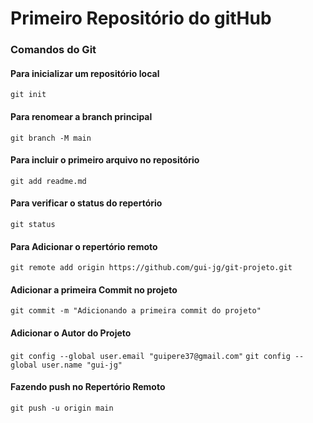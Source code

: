   # Primeiro Repositório do gitHub
  ### Comandos do Git
  #### Para inicializar um repositório local
  `git init`
  #### Para renomear a branch principal
  `git branch -M main`
  #### Para incluir o primeiro arquivo no repositório
  `git add readme.md`
  #### Para verificar o status do repertório
  `git status`
  #### Para Adicionar o repertório remoto
  `git remote add origin https://github.com/gui-jg/git-projeto.git`
  #### Adicionar a primeira Commit no projeto
  `git commit -m "Adicionando a primeira commit do projeto"`
  #### Adicionar o Autor do Projeto
  `git config --global user.email "guipere37@gmail.com"`
  `git config --global user.name "gui-jg"`
  #### Fazendo push no Repertório Remoto
  `git push -u origin main`

